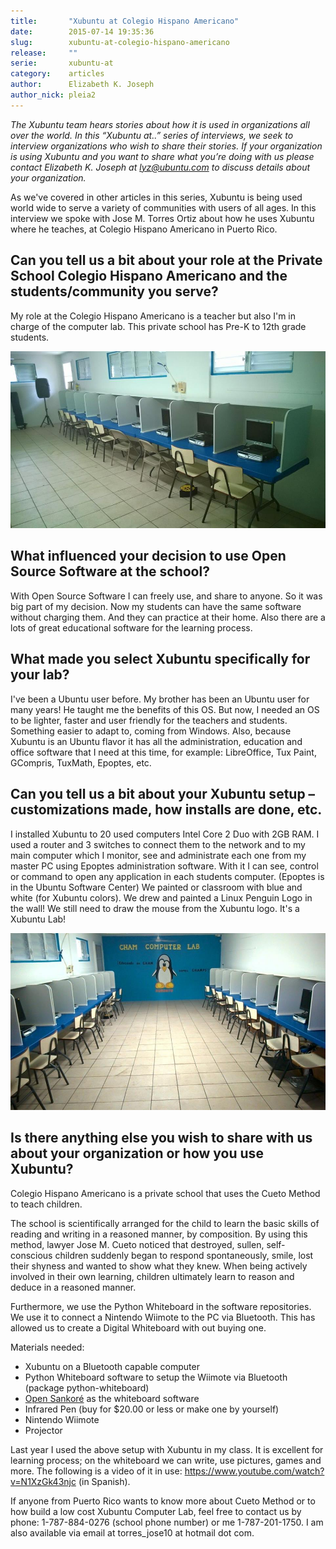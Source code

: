 ```yaml
---
title:       "Xubuntu at Colegio Hispano Americano"
date:        2015-07-14 19:35:36
slug:        xubuntu-at-colegio-hispano-americano
release:     ""
serie:       xubuntu-at
category:    articles
author:      Elizabeth K. Joseph
author_nick: pleia2
---
```


*The Xubuntu team hears stories about how it is used in organizations all over the world. In this “Xubuntu at..” series of interviews, we seek to interview organizations who wish to share their stories. If your organization is using Xubuntu and you want to share what you’re doing with us please contact Elizabeth K. Joseph at lyz@ubuntu.com to discuss details about your organization.*

As we've covered in other articles in this series, Xubuntu is being used world wide to serve a variety of communities with users of all ages. In this interview we spoke with Jose M. Torres Ortiz about how he uses Xubuntu where he teaches, at Colegio Hispano Americano in Puerto Rico.

Can you tell us a bit about your role at the Private School Colegio Hispano Americano and the students/community you serve?
---------------------------------------------------------------------------------------------------------------------------

My role at the Colegio Hispano Americano is a teacher but also I'm in charge of the computer lab. This private school has Pre-K to 12th grade students.

![](/assets/articles/2015/PR-xubuntu-lab2.jpg)

What influenced your decision to use Open Source Software at the school?
------------------------------------------------------------------------

With Open Source Software I can freely use, and share to anyone. So it was big part of my decision. Now my students can have the same software without charging them. And they can practice at their home. Also there are a lots of great educational software for the learning process.

What made you select Xubuntu specifically for your lab?
-------------------------------------------------------

I've been a Ubuntu user before. My brother has been an Ubuntu user for many years! He taught me the benefits of this OS. But now, I needed an OS to be lighter, faster and user friendly for the teachers and students. Something easier to adapt to, coming from Windows. Also, because Xubuntu is an Ubuntu flavor it has all the administration, education and office software that I need at this time, for example: LibreOffice, Tux Paint, GCompris, TuxMath, Epoptes, etc.

Can you tell us a bit about your Xubuntu setup – customizations made, how installs are done, etc.
-------------------------------------------------------------------------------------------------

I installed Xubuntu to 20 used computers Intel Core 2 Duo with 2GB RAM. I used a router and 3 switches to connect them to the network and to my main computer which I monitor, see and administrate each one from my master PC using Epoptes administration software. With it I can see, control or command to open any application in each students computer. (Epoptes is in the Ubuntu Software Center) We painted or classroom with blue and white (for Xubuntu colors). We drew and painted a Linux Penguin Logo in the wall! We still need to draw the mouse from the Xubuntu logo. It's a Xubuntu Lab!

![](/assets/articles/2015/PR-xubuntu-lab1.jpg)

Is there anything else you wish to share with us about your organization or how you use Xubuntu?
------------------------------------------------------------------------------------------------

Colegio Hispano Americano is a private school that uses the Cueto Method to teach children.

The school is scientifically arranged for the child to learn the basic skills of reading and writing in a reasoned manner, by composition. By using this method, lawyer Jose M. Cueto noticed that destroyed, sullen, self-conscious children suddenly began to respond spontaneously, smile, lost their shyness and wanted to show what they knew. When being actively involved in their own learning, children ultimately learn to reason and deduce in a reasoned manner.

Furthermore, we use the Python Whiteboard in the software repositories. We use it to connect a Nintendo Wiimote to the PC via Bluetooth. This has allowed us to create a Digital Whiteboard with out buying one.

Materials needed:

- Xubuntu on a Bluetooth capable computer
- Python Whiteboard software to setup the Wiimote via Bluetooth (package python-whiteboard)
- [Open Sankoré](http://open-sankore.org/) as the whiteboard software
- Infrared Pen (buy for $20.00 or less or make one by yourself)
- Nintendo Wiimote
- Projector

Last year I used the above setup with Xubuntu in my class. It is excellent for learning process; on the whiteboard we can write, use pictures, games and more. The following is a video of it in use: <https://www.youtube.com/watch?v=N1XzGk43njc> (in Spanish).

If anyone from Puerto Rico wants to know more about Cueto Method or to how build a low cost Xubuntu Computer Lab, feel free to contact us by phone: 1-787-884-0276 (school phone number) or me 1-787-201-1750. I am also available via email at torres_jose10 at hotmail dot com.
